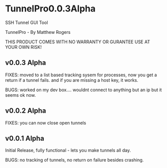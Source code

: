 TunnelPro0.0.3Alpha
===================

SSH Tunnel GUI Tool


TunnelPro - By Matthew Rogers

THIS PRODUCT COMES WITH NO WARRANTY OR GURANTEE
USE AT YOUR OWN RISK!



v0.0.3 Alpha  
------------
FIXES: moved to a list based tracking sysem for processes, now you get a return if a tunnel fails. and if you are missing a host key, it works.

BUGS: worked on my dev box.... wouldnt connect to anything but an ip but it seems ok now.


v0.0.2 Alpha
------------
FIXES: you can now close open tunnels


v0.0.1 Alpha
------------
Initial Release, fully functional - lets you make tunnels all day.

BUGS: no tracking of tunnels, no return on failure besides crashing.
